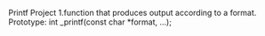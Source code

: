 Printf Project
1.function that produces output according to a format.
Prototype: int _printf(const char *format, ...);
